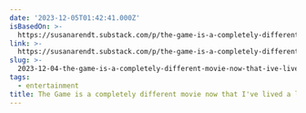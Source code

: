 ```yaml
---
date: '2023-12-05T01:42:41.000Z'
isBasedOn: >-
  https://susanarendt.substack.com/p/the-game-is-a-completely-different?utm_campaign=post
link: >-
  https://susanarendt.substack.com/p/the-game-is-a-completely-different?utm_campaign=post
slug: >-
  2023-12-04-the-game-is-a-completely-different-movie-now-that-ive-lived-a-little
tags:
  - entertainment
title: The Game is a completely different movie now that I've lived a little
---
```


